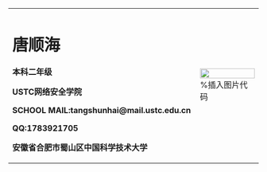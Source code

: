 <table border="0">
  <tr>
    <td wideth="75%">
      <h1>唐顺海</h1>
      <p><b>本科二年级</b></p>
      <p><b>USTC网络安全学院</b></p>
      <p><b>SCHOOL MAIL:tangshunhai@mail.ustc.edu.cn</b></p>
      <p><b>QQ:1783921705</b></p>
      <p><b>安徽省合肥市蜀山区中国科学技术大学</b></p>
    </td>
    <td width="25%">
      <img src="/1621436603519.jepg" width="100%"> %插入图片代码
    </td>
  </tr>
  </table>
